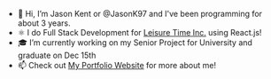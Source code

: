 - 👋 Hi, I’m Jason Kent or @JasonK97 and I've been programming for about 3 years.
- ⚛ I do Full Stack Development for <a href="https://shop.leisuretimeinc.com/" target="_blank">Leisure Time Inc.</a> using React.js!
- 🎓 I’m currently working on my Senior Project for University and graduate on Dec 15th
- 📫 Check out <a href="https://jasonkent.dev/" target="_blank">My Portfolio Website</a> for more about me!
